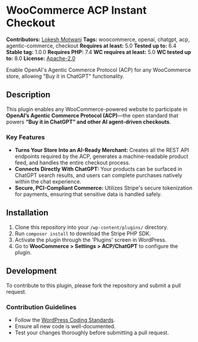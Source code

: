 # WooCommerce ACP Instant Checkout

**Contributors:** [Lokesh Motwani](https://lokeshmotwani.com)
**Tags:** woocommerce, openai, chatgpt, acp, agentic-commerce, checkout
**Requires at least:** 5.0
**Tested up to:** 6.4
**Stable tag:** 1.0.0
**Requires PHP:** 7.4
**WC requires at least:** 5.0
**WC tested up to:** 8.0
**License:** [Apache-2.0](https://www.apache.org/licenses/LICENSE-2.0)

Enable OpenAI's Agentic Commerce Protocol (ACP) for any WooCommerce store, allowing "Buy it in ChatGPT" functionality.

## Description

This plugin enables any WooCommerce-powered website to participate in **OpenAI’s Agentic Commerce Protocol (ACP)**—the open standard that powers **“Buy it in ChatGPT” and other AI agent-driven checkouts**.

### Key Features

*   **Turns Your Store Into an AI-Ready Merchant:** Creates all the REST API endpoints required by the ACP, generates a machine-readable product feed, and handles the entire checkout process.
*   **Connects Directly With ChatGPT:** Your products can be surfaced in ChatGPT search results, and users can complete purchases natively within the chat experience.
*   **Secure, PCI-Compliant Commerce:** Utilizes Stripe's secure tokenization for payments, ensuring that sensitive data is handled safely.

## Installation

1.  Clone this repository into your `/wp-content/plugins/` directory.
2.  Run `composer install` to download the Stripe PHP SDK.
3.  Activate the plugin through the 'Plugins' screen in WordPress.
4.  Go to **WooCommerce > Settings > ACP/ChatGPT** to configure the plugin.

## Development

To contribute to this plugin, please fork the repository and submit a pull request.

### Contribution Guidelines

*   Follow the [WordPress Coding Standards](https://developer.wordpress.org/coding-standards/).
*   Ensure all new code is well-documented.
*   Test your changes thoroughly before submitting a pull request.